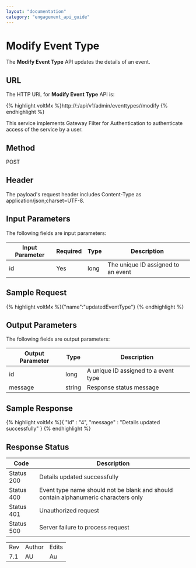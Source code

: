 ```yaml
---
layout: "documentation"
category: "engagement_api_guide"
---
```

                            


Modify Event Type
=================

The **Modify Event Type** API updates the details of an event.

URL
---

The HTTP URL for **Modify Event Type** API is:

{% highlight voltMx %}http://<host>:<port>/api/v1/admin/eventtypes/<id>/modify
{% endhighlight %}

This service implements Gateway Filter for Authentication to authenticate access of the service by a user.

Method
------

POST

Header
------

The payload's request header includes Content-Type as application/json;charset=UTF-8.

Input Parameters
----------------

The following fields are input parameters:

  
| Input Parameter | Required | Type | Description |
| --- | --- | --- | --- |
| id | Yes | long | The unique ID assigned to an event |

Sample Request
--------------

{% highlight voltMx %}{"name":"updatedEventType"}
{% endhighlight %}

Output Parameters
-----------------

The following fields are output parameters:

  
| Output Parameter | Type | Description |
| --- | --- | --- |
| id | long | A unique ID assigned to a event type |
| message | string | Response status message |

Sample Response
---------------

{% highlight voltMx %}{
  "id" : "4",
  "message" : "Details updated successfully"
}
{% endhighlight %}

Response Status
---------------

  
| Code | Description |
| --- | --- |
| Status 200 | Details updated successfully |
| Status 400 | Event type name should not be blank and should contain alphanumeric characters only |
| Status 401 | Unauthorized request |
| Status 500 | Server failure to process request |

<table class="TableStyle-RevisionTable" cellspacing="0" style="margin-left: 0;margin-right: auto;mc-table-style: url('../Resources/TableStyles/RevisionTable.css');" data-mc-conditions="Default.HTML"><colgroup><col class="TableStyle-RevisionTable-Column-Column1"> <col class="TableStyle-RevisionTable-Column-Column1"> <col class="TableStyle-RevisionTable-Column-Column1"></colgroup><tbody><tr class="TableStyle-RevisionTable-Body-Body1"><td class="TableStyle-RevisionTable-BodyE-Column1-Body1">Rev</td><td class="TableStyle-RevisionTable-BodyE-Column1-Body1">Author</td><td class="TableStyle-RevisionTable-BodyD-Column1-Body1">Edits</td></tr><tr class="TableStyle-RevisionTable-Body-Body1"><td class="TableStyle-RevisionTable-BodyB-Column1-Body1">7.1</td><td class="TableStyle-RevisionTable-BodyB-Column1-Body1">AU</td><td class="TableStyle-RevisionTable-BodyA-Column1-Body1">Au</td></tr></tbody></table>
